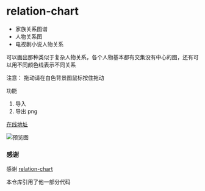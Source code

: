 # relation-chart

- 家族关系图谱
- 人物关系图
- 电视剧小说人物关系

可以画出那种类似于复杂人物关系，各个人物基本都有交集没有中心的图，还有可以用不同颜色线表示不同关系

注意： 拖动请在白色背景图鼠标按住拖动

功能

1. 导入
2. 导出 png

[在线地址](https://cute-angelia.github.io/relation-chart/dist/)

![预览图](https://user-images.githubusercontent.com/26561606/112568274-28860680-8e1d-11eb-97fd-c707d301dd46.png)

### 感谢

感谢 [relation-chart](https://github.com/xiedajian/relation-chart)

本仓库引用了他一部分代码
